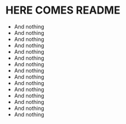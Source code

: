 # HERE COMES README


* And nothing
* And nothing
* And nothing
* And nothing
* And nothing
* And nothing
* And nothing
* And nothing
* And nothing
* And nothing
* And nothing
* And nothing
* And nothing
* And nothing
* And nothing
